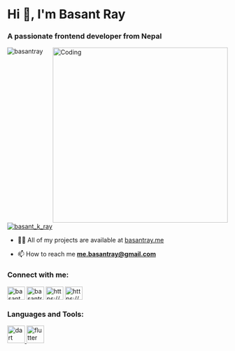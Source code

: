 
<h1 align="left">Hi 👋, I'm Basant Ray</h1>
<h3 align="left">A passionate frontend developer from Nepal</h3>
<img align="right" alt="Coding" width="400" src="https://cdn.dribbble.com/users/1162077/screenshots/3848914/programmer.gif">

<p align="left"> <img src="https://komarev.com/ghpvc/?username=basantray&label=Profile%20views&color=0e75b6&style=flat" alt="basantray" /> </p>

<p align="left"> <a href="https://twitter.com/basant_k_ray" target="blank"><img src="https://img.shields.io/twitter/follow/basant_k_ray?logo=twitter&style=for-the-badge" alt="basant_k_ray" /></a> </p>

- 👨‍💻 All of my projects are available at [basantray.me](basantray.me)

- 📫 How to reach me **me.basantray@gmail.com**

<h3 align="left">Connect with me:</h3>
<p align="left">
<a href="https://twitter.com/basant_k_ray" target="blank"><img align="center" src="https://raw.githubusercontent.com/rahuldkjain/github-profile-readme-generator/master/src/images/icons/Social/twitter.svg" alt="basant_k_ray" height="30" width="40" /></a>
<a href="https://linkedin.com/in/basantray" target="blank"><img align="center" src="https://raw.githubusercontent.com/rahuldkjain/github-profile-readme-generator/master/src/images/icons/Social/linked-in-alt.svg" alt="basantray" height="30" width="40" /></a>
<a href="https://fb.com/https://www.facebook.com/profile.php?id=100092539830465" target="blank"><img align="center" src="https://raw.githubusercontent.com/rahuldkjain/github-profile-readme-generator/master/src/images/icons/Social/facebook.svg" alt="https://www.facebook.com/profile.php?id=100092539830465" height="30" width="40" /></a>
<a href="https://www.youtube.com/c/https://www.youtube.com/channel/ucv0dus85vwjp94ljbl-jdhq" target="blank"><img align="center" src="https://raw.githubusercontent.com/rahuldkjain/github-profile-readme-generator/master/src/images/icons/Social/youtube.svg" alt="https://www.youtube.com/channel/ucv0dus85vwjp94ljbl-jdhq" height="30" width="40" /></a>
</p>

<h3 align="left">Languages and Tools:</h3>
<p align="left"> <a href="https://dart.dev" target="_blank" rel="noreferrer"> <img src="https://www.vectorlogo.zone/logos/dartlang/dartlang-icon.svg" alt="dart" width="40" height="40"/> </a> <a href="https://flutter.dev" target="_blank" rel="noreferrer"> <img src="https://www.vectorlogo.zone/logos/flutterio/flutterio-icon.svg" alt="flutter" width="40" height="40"/> </a> </p>


